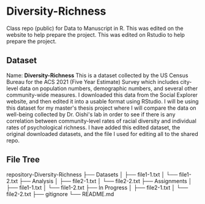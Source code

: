 # Diversity-Richness
Class repo (public) for Data to Manuscript in R.
This was edited on the website to help prepare the project. 
This was edited on Rstudio to help prepare the project.

## Dataset
Name: __Diversity-Richness__
This is a dataset collected by the US Census Bureau for the ACS 2021 (Five Year Estimate) Survey which includes city-level data on population numbers, demographic numbers, and several other community-wide measures. I downloaded this data from the Social Explorer website, and then edited it into a usable format using RStudio. I will be using this dataset for my master's thesis project where I will compare the data on well-being collected by Dr. Oishi's lab in order to see if there is any correlation between community-level rates of racial diversity and individual rates of psychological richness. I have added this edited dataset, the original downloaded datasets, and the file I used for editing all to the shared repo.

## File Tree
repository-Diversity-Richness
├── Datasets
│   ├── file1-1.txt
│   └── file1-2.txt
├── Analysis
│   ├── file2-1.txt
│   └── file2-2.txt
├── Assignments
│   ├── file1-1.txt
│   └── file1-2.txt
├── In Progress
│   ├── file2-1.txt
│   └── file2-2.txt
├── gitignore
└── README.md
